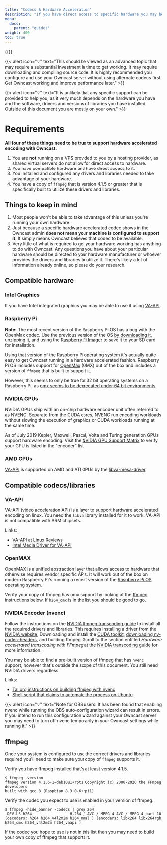 ```yaml
---
title: "Codecs & Hardware Acceleration"
description: "If you have direct access to specific hardware you may be able to increase the performance of your server by using a compatible codec."
menu:
  docs:
    parent: "guides"
weight: 400
toc: true
---
```


{{<versionsupport feature="Hardware accelerated encoding" version="0.0.7">}}

{{< alert icon="💡" text="This should be viewed as an advanced topic that may require a substantial investment in time to get working. It may require downloading and compiling source code. It is highly recommended you configure and use your Owncast server without using alternate codecs first. Get Owncast working and improve performance later." >}}

{{< alert icon="💡" text="It is unlikely that any specific support can be provided to help you, as it very much depends on the hardware you have and the software, drivers and versions of libraries you have installed. Outside of this document you are mostly on your own." >}}

# Requirements

**All four of these things need to be true to support hardware accelerated encoding with Owncast.**

1. You are **not** running on a VPS provided to you by a hosting provider, as shared virtual servers do not allow for direct access to hardware.
1. You have compatible hardware and have direct access to it.
1. You installed and configured any drivers and libraries needed to take advantage of your hardware.
1. You have a copy of `ffmpeg` that is version 4.1.5 or greater that is specifically built to utilize these drivers and libraries.

## Things to keep in mind

1. Most people won't be able to take advantage of this unless you're running your own hardware.
1. Just because a specific hardware accelerated codec shows in the Owncast admin **does not mean your machine is configured to support it**. It simply means Owncast believes that codec to be available.
1. Very little of what is required to get your hardware working has anything to do with Owncast. Any questions you have about your particular hardware should be directed to your hardware manufacturer or whoever provides the drivers and libraries to utilize it. There's likely a lot of information already online, so please do your research.

## Compatible hardware

### Intel Graphics

If you have Intel integrated graphics you may be able to use it using [VA-API](#va-api).

### Raspberry Pi

**Note:** The most recent version of the Raspberry Pi OS has a bug with the OpenMax codec. Use the previous version of the OS [by downloading it](https://downloads.raspberrypi.org/raspios_full_armhf/images/raspios_full_armhf-2021-05-28/2021-05-07-raspios-buster-armhf-full.zip), unzipping it, and using the [Raspberry Pi Imager](https://www.raspberrypi.com/software/) to save it to your SD card for installation.

Using that version of the Raspberry Pi operating system it's actually quite easy to get Owncast running in a hardware accelerated fashion. Raspberry Pi OS includes support for [OpenMax](#openmax) (OMX) out of the box and includes a version of `ffmpeg` that is built to support it.

However, this seems to only be true for 32 bit operating systems on a Raspberry Pi, as [omx seems to be deprecated under 64 bit environments](https://github.com/raspberrypi/firmware/issues/1366#issuecomment-612902082).

### NVIDIA GPUs

NVIDIA GPUs ship with an on-chip hardware encoder unit often referred to as NVENC. Separate from the CUDA cores, NVENC run encoding workloads without slowing the execution of graphics or CUDA workloads running at the same time.

As of July 2019 Kepler, Maxwell, Pascal, Volta and Turing generation GPUs support hardware encoding. Visit the [NVIDIA GPU Support Matrix](https://developer.nvidia.com/video-encode-and-decode-gpu-support-matrix-new#Encoder) to verify your GPU is listed in the "encoder" list.

### AMD GPUs

[VA-API](#va-api) is supported on AMD and ATI GPUs by the [libva-mesa-driver](https://is.gd/ZvSdpo).

## Compatible codecs/libraries

<!-- ### Intel QuickSync

"Intel Quick Sync Video" is the marketing name for the hardware video decoding and encoding features on Intel processors with integrated graphics. Processors with an Intel iGPU can be used to do hardware video encoding as long as you have `libva` installed and the processors iGPU supports the video codec and resolution you want to use.

Follow the instructions on Intel's site on [how to get QuickSync setup on Linux](https://www.intel.com/content/www/us/en/architecture-and-technology/quick-sync-video/quick-sync-video-installation.html).

Links:

- [Setting up QuickSync on Ubuntu](https://wiki.ubuntu.com/IntelQuickSyncVideo)
- [Intel Graphics at Linux Reviews](https://linuxreviews.org/Intel_graphics) -->

### VA-API

VA-API (video acceleration API) is a layer to support hardware accelerated encoding on linux. You need the `libva` library installed for it to work. VA-API is not compatible with ARM chipsets.

Links:

- [VA-API at Linux Reviews](https://linuxreviews.org/VAAPI)
- [Intel Media Driver for VA-API](https://github.com/intel/media-driver/)

### OpenMAX

OpenMAX is a unified abstraction layer that allows access to hardware that otherwise requires vendor specific APIs. It will work out of the box on modern Raspberry Pi's running a recent version of the [Raspberry Pi OS](https://www.raspberrypi.org/documentation/installation/noobs.md) operating system.

Verify your copy of ffmpeg has omx support by looking at the [ffmpeg](#ffmpeg) instructions below. If `h264_omx` is in the list you should be good to go.

### NVIDIA Encoder (nvenc)

Follow the instructions on the [NVIDIA ffmpeg transcoding guide](https://developer.nvidia.com/blog/nvidia-ffmpeg-transcoding-guide/) to install all the required drivers and libraries. This requires installing a driver from the [NVIDIA website](https://www.nvidia.com/drivers), Downloading and install the [CUDA toolkit](https://developer.nvidia.com/cuda-toolkit), [downloading nv-codec-headers](https://github.com/FFmpeg/nv-codec-headers), and building ffmpeg. Scroll to the section entitled _Hardware accelerated transcoding with FFmpeg_ at the [NVIDIA transcoding guide](https://developer.nvidia.com/blog/nvidia-ffmpeg-transcoding-guide/) for more information.

You may be able to find a pre-built version of ffmpeg that has `nvenc` support, however that's outside the scope of this document. You still need NVIDIA drivers regardless.

Links:

- [Tal.org instructions on building ffmpeg with nvenc](https://www.tal.org/tutorials/ffmpeg_nvidia_encode)
- [Shell script that claims to automate the process on Ubuntu](https://gist.github.com/ransagy/3f6f1a9e5ede6212425f3b36b136216e)

{{< alert icon="💡" text="Note for OBS users: It has been found that enabling nvenc while running the OBS auto-configuration wizard can result in errors. If you intend to run this configuration wizard against your Owncast server you may need to turn off nvenc temporarily in your Owncast settings while running it." >}}

## ffmpeg

Once your system is configured to use the correct drivers and libraries required you'll need to make sure your copy of `ffmpeg` supports it.

Verify you have ffmpeg installed that's at least version 4.1.5.

```
$ ffmpeg -version
ffmpeg version 4.1.6-1~deb10u1+rpt1 Copyright (c) 2000-2020 the FFmpeg developers
built with gcc 8 (Raspbian 8.3.0-6+rpi1)
```

Verify the codec you expect to use is enabled in your version of ffmpeg.

```
$ ffmpeg -hide_banner -codecs | grep 264
 DEV.LS h264                 H.264 / AVC / MPEG-4 AVC / MPEG-4 part 10 (decoders: h264 h264_v4l2m2m h264_mmal ) (encoders: libx264 libx264rgb h264_omx h264_v4l2m2m h264_vaapi )
```

If the codec you hope to use is not in this list then you may need to build your own copy of ffmpeg that supports it.
